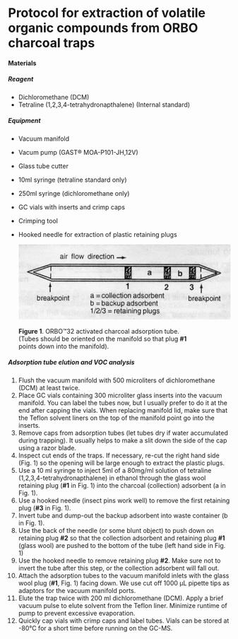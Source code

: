 # Protocol for extraction of volatile organic compounds from ORBO charcoal traps

#### Materials

##### Reagent
- Dichloromethane (DCM)
- Tetraline (1,2,3,4-tetrahydronapthalene) (Internal standard)
  
##### Equipment
- Vacuum manifold
- Vacum pump (GAST® MOA-P101-JH,12V)
- Glass tube cutter
- 10ml syringe (tetraline standard only)
- 250ml syringe (dichloromethane only)
- GC vials with inserts and crimp caps
- Crimping tool
- Hooked needle for extraction of plastic retaining plugs

    ![](figures/orbo_trap.png)

  **Figure 1**. ORBO™32 activated charcoal adsorption tube. <br>
  (Tubes should be oriented on the manifold so that plug **#1** <br>
  points down into the manifold).




##### Adsorption tube elution and VOC analysis

1. Flush the vacuum manifold with 500 microliters of dichloromethane (DCM) at least twice.
2. Place GC vials containing 300 microliter glass inserts into the vacuum manifold. You can label the tubes now, but I usually prefer to do it at the end after capping the vials. When replacing manifold lid, make sure that the Teflon solvent liners on the top of the manifold point go into the inserts.
3. Remove caps from adsorption tubes (let tubes dry if water accumulated during trapping). It usually helps to make a slit down the side of the cap using a razor blade.
4. Inspect cut ends of the traps. If necessary, re-cut the right hand side (Fig. 1) so the opening will be large enough to extract the plastic plugs.
5. Use a 10 ml syringe to inject 5ml of a 80mg/ml solution of tetraline (1,2,3,4-tetrahydronapthalene) in ethanol through the glass wool retaining plug (**#1** in Fig. 1) into the charcoal (collection) adsorbent (a in Fig. 1).
6. Use a hooked needle (insect pins work well) to remove the first retaining plug (**#3** in Fig. 1).
7. Invert tube and dump-out the backup adsorbent into waste container (b in Fig. 1).
8. Use the back of the needle (or some blunt object) to push down on retaining plug **#2** so that the collection adsorbent and retaining plug **#1** (glass wool) are pushed to the bottom of the tube (left hand side in Fig. 1)
9. Use the hooked needle to remove retaining plug **#2**. Make sure not to invert the tube after this step, or the collection adsorbent will fall out.
10. Attach the adsorption tubes to the vacuum manifold inlets with the glass wool plug (**#1**, Fig. 1) facing down. We use cut off 1000 μL pipette tips as adaptors for the vacuum manifold ports.
11. Elute the trap twice with 200 ml dichloromethane (DCM). Apply a brief vacuum pulse to elute solvent from the Teflon liner. Minimize runtime of pump to prevent excessive evaporation.
12. Quickly cap vials with crimp caps and label tubes. Vials can be stored at -80°C for a short time before running on the GC-MS.
